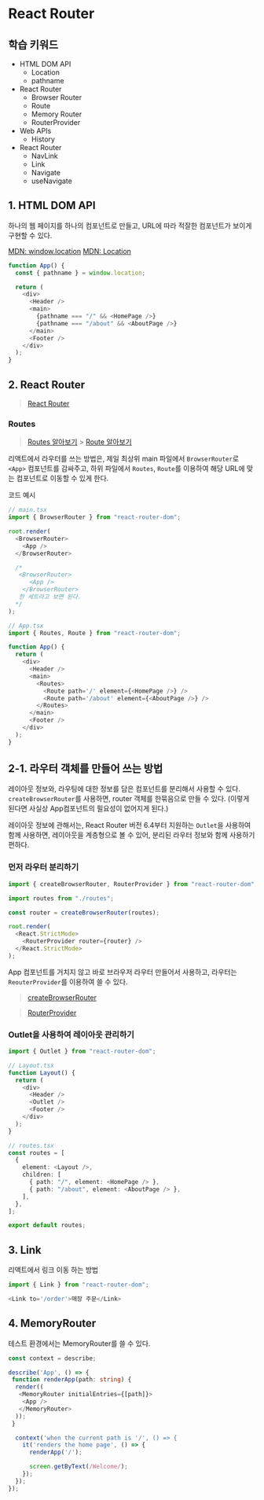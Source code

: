 # React Router

## 학습 키워드

- HTML DOM API
  - Location
  - pathname
- React Router
  - Browser Router
  - Route
  - Memory Router
  - RouterProvider
- Web APIs
  - History
- React Router
  - NavLink
  - Link
  - Navigate
  - useNavigate

## 1. HTML DOM API

하나의 웹 페이지를 하나의 컴포넌트로 만들고,
URL에 따라 적잘한 컴포넌트가 보이게 구현할 수 있다.

[MDN: window.location](https://developer.mozilla.org/ko/docs/Web/API/Window/location)
[MDN: Location](https://developer.mozilla.org/ko/docs/Web/API/Location)

```typescript jsx
function App() {
  const { pathname } = window.location;

  return (
    <div>
      <Header />
      <main>
        {pathname === "/" && <HomePage />}
        {pathname === "/about" && <AboutPage />}
      </main>
      <Footer />
    </div>
  );
}
```

## 2. React Router

> [React Router](https://reactrouter.com/)

### Routes

> [Routes 알아보기](https://reactrouter.com/en/main/components/routes) > [Route 알아보기](https://reactrouter.com/en/main/route/route)

리액트에서 라우터를 쓰는 방법은,
제일 최상위 main 파일에서 `BrowserRouter`로
`<App>` 컴포넌트를 감싸주고, 하위 파일에서 `Routes`, `Route`를 이용하여 해당 URL에 맞는 컴포넌트로 이동할 수 있게 한다.

코드 예시

```typescript tsx
// main.tsx
import { BrowserRouter } from "react-router-dom";

root.render(
  <BrowserRouter>
    <App />
  </BrowserRouter>

  /*
   <BrowserRouter>
      <App />
    </BrowserRouter> 
   한 세트라고 보면 된다.
  */
);
```

```typescript tsx
// App.tsx
import { Routes, Route } from "react-router-dom";

function App() {
  return (
    <div>
      <Header />
      <main>
        <Routes>
          <Route path='/' element={<HomePage />} />
          <Route path='/about' element={<AboutPage />} />
        </Routes>
      </main>
      <Footer />
    </div>
  );
}
```

## 2-1. 라우터 객체를 만들어 쓰는 방법

레이아웃 정보와, 라우팅에 대한 정보를 담은 컴포넌트를 분리해서 사용할 수 있다. `createBrowserRouter`를 사용하면, router 객체를 한묶음으로 만들 수 있다. (이렇게 된다면 사실상 App컴포넌트의 필요성이 없어지게 된다.)

레이아웃 정보에 관해서는, React Router 버전 6.4부터 지원하는 `Outlet`을 사용하여 함께 사용하면, 레이아웃을 계층형으로 볼 수 있어, 분리된 라우터 정보와 함께 사용하기 편하다.

### 먼저 라우터 분리하기

```typescript tsx
import { createBrowserRouter, RouterProvider } from "react-router-dom";

import routes from "./routes";

const router = createBrowserRouter(routes);

root.render(
  <React.StrictMode>
    <RouterProvider router={router} />
  </React.StrictMode>
);
```

App 컴포넌트를 거치지 않고 바로 브라우저 라우터 만들어서 사용하고, 라우터는 `ReouterProvider`를 이용하여 쓸 수 있다.

> [createBrowserRouter](https://reactrouter.com/en/main/routers/create-browser-router)

> [RouterProvider](https://reactrouter.com/en/main/routers/router-provider)

### Outlet을 사용하여 레이아웃 관리하기

```typescript tsx
import { Outlet } from "react-router-dom";

// Layout.tsx
function Layout() {
  return (
    <div>
      <Header />
      <Outlet />
      <Footer />
    </div>
  );
}

// routes.tsx
const routes = [
  {
    element: <Layout />,
    children: [
      { path: "/", element: <HomePage /> },
      { path: "/about", element: <AboutPage /> },
    ],
  },
];

export default routes;
```

## 3. Link

리액트에서 링크 이동 하는 방법

```typescript tsx
import { Link } from "react-router-dom";
```

```typescript tsx
<Link to='/order'>매장 주문</Link>
```

## 4. MemoryRouter

테스트 환경에서는 MemoryRouter를 쓸 수 있다.

```typescript tsx
const context = describe;

describe('App', () => {
 function renderApp(path: string) {
  render((
   <MemoryRouter initialEntries={[path]}>
    <App />
   </MemoryRouter>
  ));
 }

  context('when the current path is '/', () => {
    it('renders the home page', () => {
      renderApp('/');

      screen.getByText(/Welcome/);
    });
  });
});
```
